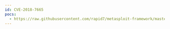 ```yaml
---
id: CVE-2018-7665
pocs:
  - https://raw.githubusercontent.com/rapid7/metasploit-framework/master/modules/exploits/multi/http/clipbucket_fileupload_exec.rb
---
```

